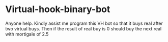# Virtual-hook-binary-bot
Anyone help. Kindly assist me program this VH bot so that it buys real after two virtual buys. Then if the result of real buy is 0 should buy the next real with mortigale of 2.5
